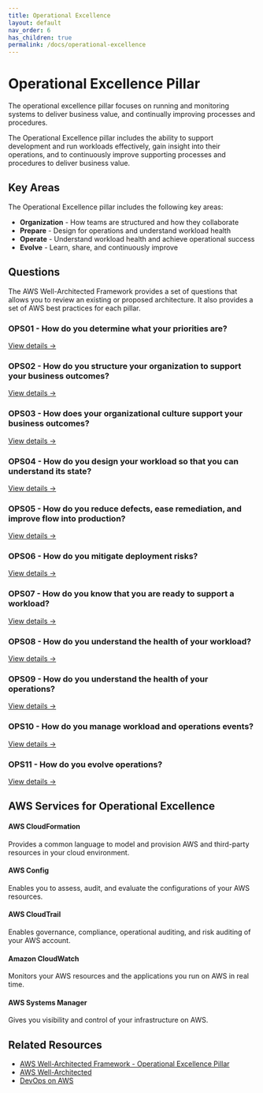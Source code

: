 ```yaml
---
title: Operational Excellence
layout: default
nav_order: 6
has_children: true
permalink: /docs/operational-excellence
---
```


<div class="pillar-header">
  <h1>Operational Excellence Pillar</h1>
  <p>The operational excellence pillar focuses on running and monitoring systems to deliver business value, and continually improving processes and procedures.</p>
</div>

The Operational Excellence pillar includes the ability to support development and run workloads effectively, gain insight into their operations, and to continuously improve supporting processes and procedures to deliver business value.

## Key Areas

The Operational Excellence pillar includes the following key areas:

- **Organization** - How teams are structured and how they collaborate
- **Prepare** - Design for operations and understand workload health
- **Operate** - Understand workload health and achieve operational success
- **Evolve** - Learn, share, and continuously improve

## Questions

The AWS Well-Architected Framework provides a set of questions that allows you to review an existing or proposed architecture. It also provides a set of AWS best practices for each pillar.

<div class="question-cards">
  <div class="question-card">
    <h3>OPS01 - How do you determine what your priorities are?</h3>
    <a href="./OPS01.html">View details →</a>
  </div>
  <div class="question-card">
    <h3>OPS02 - How do you structure your organization to support your business outcomes?</h3>
    <a href="./OPS02.html">View details →</a>
  </div>
  <div class="question-card">
    <h3>OPS03 - How does your organizational culture support your business outcomes?</h3>
    <a href="./OPS03.html">View details →</a>
  </div>
  <div class="question-card">
    <h3>OPS04 - How do you design your workload so that you can understand its state?</h3>
    <a href="./OPS04.html">View details →</a>
  </div>
  <div class="question-card">
    <h3>OPS05 - How do you reduce defects, ease remediation, and improve flow into production?</h3>
    <a href="./OPS05.html">View details →</a>
  </div>
  <div class="question-card">
    <h3>OPS06 - How do you mitigate deployment risks?</h3>
    <a href="./OPS06.html">View details →</a>
  </div>
  <div class="question-card">
    <h3>OPS07 - How do you know that you are ready to support a workload?</h3>
    <a href="./OPS07.html">View details →</a>
  </div>
  <div class="question-card">
    <h3>OPS08 - How do you understand the health of your workload?</h3>
    <a href="./OPS08.html">View details →</a>
  </div>
  <div class="question-card">
    <h3>OPS09 - How do you understand the health of your operations?</h3>
    <a href="./OPS09.html">View details →</a>
  </div>
  <div class="question-card">
    <h3>OPS10 - How do you manage workload and operations events?</h3>
    <a href="./OPS10.html">View details →</a>
  </div>
  <div class="question-card">
    <h3>OPS11 - How do you evolve operations?</h3>
    <a href="./OPS11.html">View details →</a>
  </div>
</div>

## AWS Services for Operational Excellence

<div class="aws-service">
  <div class="aws-service-content">
    <h4>AWS CloudFormation</h4>
    <p>Provides a common language to model and provision AWS and third-party resources in your cloud environment.</p>
  </div>
</div>

<div class="aws-service">
  <div class="aws-service-content">
    <h4>AWS Config</h4>
    <p>Enables you to assess, audit, and evaluate the configurations of your AWS resources.</p>
  </div>
</div>

<div class="aws-service">
  <div class="aws-service-content">
    <h4>AWS CloudTrail</h4>
    <p>Enables governance, compliance, operational auditing, and risk auditing of your AWS account.</p>
  </div>
</div>

<div class="aws-service">
  <div class="aws-service-content">
    <h4>Amazon CloudWatch</h4>
    <p>Monitors your AWS resources and the applications you run on AWS in real time.</p>
  </div>
</div>

<div class="aws-service">
  <div class="aws-service-content">
    <h4>AWS Systems Manager</h4>
    <p>Gives you visibility and control of your infrastructure on AWS.</p>
  </div>
</div>

<div class="related-resources">
  <h2>Related Resources</h2>
  <ul>
    <li><a href="https://docs.aws.amazon.com/wellarchitected/latest/operational-excellence-pillar/welcome.html">AWS Well-Architected Framework - Operational Excellence Pillar</a></li>
    <li><a href="https://aws.amazon.com/architecture/well-architected/">AWS Well-Architected</a></li>
    <li><a href="https://aws.amazon.com/devops/">DevOps on AWS</a></li>
  </ul>
</div>